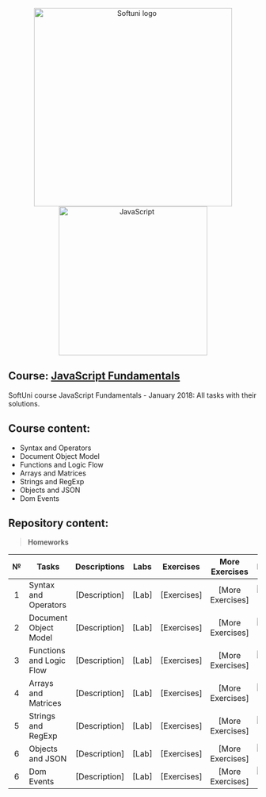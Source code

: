<p align="center">
	<a href="https://softuni.bg/"><img src="https://www.jobs.bg/assets/logo/2017-09-01/b_6e048c01c340d967f2a6e540e9825d46.png" alt="Softuni logo" width="400" align="center"></a>
	<a href="https://www.javascript.com/"><img src="https://upload.wikimedia.org/wikipedia/commons/thumb/9/99/Unofficial_JavaScript_logo_2.svg/512px-Unofficial_JavaScript_logo_2.svg.png" alt="JavaScript" width="300" align="center"></a>
<p>

## Course: [JavaScript Fundamentals](https://softuni.bg/trainings/2247/js-fundamentals-january-2019)
SoftUni course JavaScript Fundamentals - January 2018: All tasks with their solutions.

## Course content:
- Syntax and Operators
- Document Object Model
- Functions and Logic Flow
- Arrays and Matrices
- Strings and RegExp
- Objects and JSON
- Dom Events

## Repository content:

> **Homeworks**

№   |Tasks						|Descriptions																									| Labs																																| Exercises																																		|More Exercises	 																																	|Progress																													
:--:|---------------------------|:-------------------------------------------------------------------------------------------------------------:|:---------------------------------------------------------------------------------------------------------------------------------:|:---------------------------------------------------------------------------------------------------------------------------------------------:|:-------------------------------------------------------------------------------------------------------------------------------------------------:|:-------------:
1	|Syntax and Operators		|[Description]																									|[Lab]																											 					|[Exercises]																												 					|[More Exercises]																																	|![Progress](http://progressed.io/bar/0)
2	|Document Object Model		|[Description]																									|[Lab]																											 					|[Exercises]																												 					|[More Exercises]																																	|![Progress](http://progressed.io/bar/0)
3	|Functions and Logic Flow	|[Description]																									|[Lab]																											 					|[Exercises]																												 					|[More Exercises]																																	|![Progress](http://progressed.io/bar/0)
4	|Arrays and Matrices		|[Description]																									|[Lab]																											 					|[Exercises]																												 					|[More Exercises]																																	|![Progress](http://progressed.io/bar/0)
5	|Strings and RegExp			|[Description]																									|[Lab]																											 					|[Exercises]																												 					|[More Exercises]																																	|![Progress](http://progressed.io/bar/0)
6	|Objects and JSON			|[Description]																									|[Lab]																											 					|[Exercises]																												 					|[More Exercises]																																	|![Progress](http://progressed.io/bar/0)
6	|Dom Events					|[Description]																									|[Lab]																											 					|[Exercises]																												 					|[More Exercises]																																	|![Progress](http://progressed.io/bar/0)

